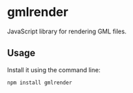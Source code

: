 # gmlrender
JavaScript library for rendering GML files.

## Usage
Install it using the command line:
```
npm install gmlrender
```